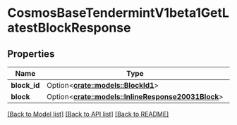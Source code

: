 # CosmosBaseTendermintV1beta1GetLatestBlockResponse

## Properties

Name | Type | Description | Notes
------------ | ------------- | ------------- | -------------
**block_id** | Option<[**crate::models::BlockId1**](BlockID_1.md)> |  | [optional]
**block** | Option<[**crate::models::InlineResponse20031Block**](inline_response_200_31_block.md)> |  | [optional]

[[Back to Model list]](../README.md#documentation-for-models) [[Back to API list]](../README.md#documentation-for-api-endpoints) [[Back to README]](../README.md)


